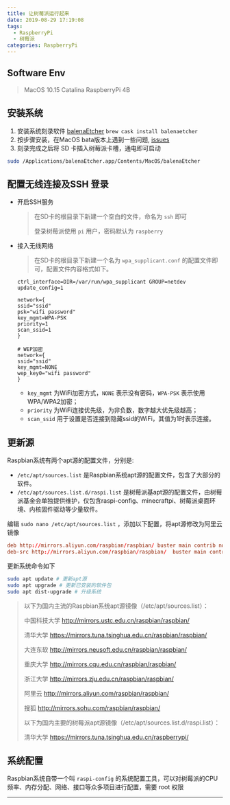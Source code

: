 ```yaml
---
title: 让树莓派运行起来
date: 2019-08-29 17:19:08
tags:
  - RaspberryPi
  - 树莓派
categories: RaspberryPi
---
```


## Software Env

> MacOS 10.15 Catalina
> RaspberryPi 4B

## 安装系统

1. 安装系统刻录软件 [balenaEtcher]( https://www.balena.io/etcher/) `brew cask install balenaetcher`
2. 按步骤安装，在MacOS bata版本上遇到一些问题, [issues](https://github.com/balena-io/etcher/issues/2833)
3. 刻录完成之后将 SD 卡插入树莓派卡槽，通电即可启动

```bash
sudo /Applications/balenaEtcher.app/Contents/MacOS/balenaEtcher
```

## 配置无线连接及SSH 登录

* 开启SSH服务
  > 在SD卡的根目录下新建一个空白的文件，命名为 `ssh` 即可
  >
  > 登录树莓派使用 `pi` 用户，密码默认为 `raspberry`
* 接入无线网络
  > 在SD卡的根目录下新建一个名为 `wpa_supplicant.conf` 的配置文件即可，配置文件内容格式如下。

    ```text
    ctrl_interface=DIR=/var/run/wpa_supplicant GROUP=netdev
    update_config=1

    network={
    ssid="ssid"
    psk="wifi password"
    key_mgmt=WPA-PSK
    priority=1
    scan_ssid=1
    }

    # WEP加密
    network={
    ssid="ssid"
    key_mgmt=NONE
    wep_key0="wifi password"
    }
    ```

  * `key_mgmt` 为WiFi加密方式，`NONE` 表示没有密码，`WPA-PSK` 表示使用WPA/WPA2加密；
  * `priority` 为WiFi连接优先级，为非负数，数字越大优先级越高；
  * `scan_ssid` 用于设置是否连接到隐藏ssid的WiFi，其值为1时表示连接。

## 更新源

Raspbian系统有两个apt源的配置文件，分别是:

* `/etc/apt/sources.list` 是Raspbian系统apt源的配置文件，包含了大部分的软件。
* `/etc/apt/sources.list.d/raspi.list` 是树莓派基apt源的配置文件，由树莓派基金会单独提供维护，仅包含raspi-config、minecraftpi、树莓派桌面环境、内核固件驱动等少量软件。

编辑 `sudo nano /etc/apt/sources.list` ，添加以下配置，将apt源修改为阿里云镜像

```conf
deb http://mirrors.aliyun.com/raspbian/raspbian/ buster main contrib non-free rpi
deb-src http://mirrors.aliyun.com/raspbian/raspbian/  buster main contrib non-free rpi
```

更新系统命令如下

```bash
sudo apt update # 更新apt源
sudo apt upgrade # 更新已安装的软件包
sudo apt dist-upgrade # 升级系统
```

> 以下为国内主流的Raspbian系统apt源镜像（/etc/apt/sources.list）：
>
> 中国科技大学 http://mirrors.ustc.edu.cn/raspbian/raspbian/
>
> 清华大学 https://mirrors.tuna.tsinghua.edu.cn/raspbian/raspbian/
>
> 大连东软 http://mirrors.neusoft.edu.cn/raspbian/raspbian/
>
> 重庆大学 http://mirrors.cqu.edu.cn/raspbian/raspbian/
>
> 浙江大学 http://mirrors.zju.edu.cn/raspbian/raspbian/
>
> 阿里云 http://mirrors.aliyun.com/raspbian/raspbian/
>
> 搜狐 http://mirrors.sohu.com/raspbian/raspbian/
>
> 以下为国内主要的树莓派apt源镜像（/etc/apt/sources.list.d/raspi.list）：
>
> 清华大学 https://mirrors.tuna.tsinghua.edu.cn/raspberrypi/

## 系统配置

Raspbian系统自带一个叫 `raspi-config` 的系统配置工具，可以对树莓派的CPU频率、内存分配、网络、接口等众多项目进行配置，需要 root 权限

---
